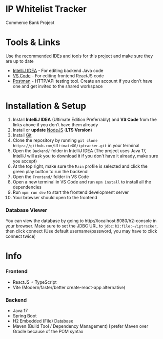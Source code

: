 # IP Whitelist Tracker
Commerce Bank Project


# Tools & Links
Use the recommended IDEs and tools for this project and make sure they are up to date

- [IntelliJ IDEA](https://www.jetbrains.com/idea/) - For editing backend Java code
- [VS Code](https://code.visualstudio.com/) - For editing frontend ReactJS code
- [Postman](https://web.postman.co/) - HTTP/API testing tool. Create an account if you don't have one and get invited to the shared workspace


# Installation & Setup
1. Install **IntelliJ IDEA** (Ultimate Edition Preferrably) and **VS Code** from the links above if you don't have them already
2. Install or **update** [NodeJS](https://nodejs.org/en/) (**LTS Version**)
3. Install [Git](https://git-scm.com/downloads)
4. Clone the repository by running `git clone https://github.com/UltimateGG/iptracker.git` in your terminal
5. Open the `Backend/` folder in IntelliJ IDEA (The project uses Java 17, IntelliJ will ask you to download it if you don't have it already, make sure you accept)
6. At the top right, make sure the `Main` profile is selected and click the green play button to run the backend
7. Open the `Frontend/` folder in VS Code
8. Open a new terminal in VS Code and run `npm install` to install all the dependencies
9. Run `npm run dev` to start the frontend development server
10. Your browser should open to the frontend


### Database Viewer
You can view the database by going to http://localhost:8080/h2-console in your browser. Make sure to set the JDBC URL to `jdbc:h2:file:~/iptracker`, then click connect (Use default username/password, you may have to click connect twice)


# Info

### Frontend
- ReactJS + TypeScript
- Vite (Modern/faster/better create-react-app alternative)

### Backend
- Java 17
- Spring Boot
- H2 Embedded (File) Database
- Maven (Build Tool / Dependency Management) I prefer Maven over Gradle because of the POM syntax
